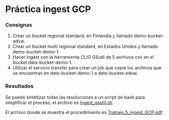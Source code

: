 # Práctica ingest GCP 

### Consignas

1) Crear un bucket regional standard, en Finlandia y llamado demo-bucket-edvai.
1) Crear un bucket multi regional standard, en Estados Unidos y llamado demo-bucket-demo-1.  
2) Hacer ingest con la herramienta CLIO GSutil de 5 archivos csv en el bucket data-bucket-demo-1. 
3) Utilizar el servicio transfer para crear un job que copie los archivos que se encuentran en data-bucket-demo-1 a data-bucket-edvai. 

### Resultados 

Se puede sintetizar todas las resoluciones a un script de bash para simplificar el proceso, el archivo es [ingest_gsutil.sh](ingest_gsutil.sh).

El archivo donde se muestra el procedimiento es [Trabajo_5_ingest_GCP.pdf](Trabajo_5_ingest_GCP.pdf). 
